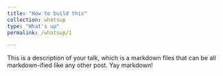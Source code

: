 ```yaml
---
title: "How to build this"
collection: whatsup
type: "What's up"
permalink: /whatsup/1

---
```


This is a description of your talk, which is a markdown files that can be all markdown-ified like any other post. Yay markdown!

